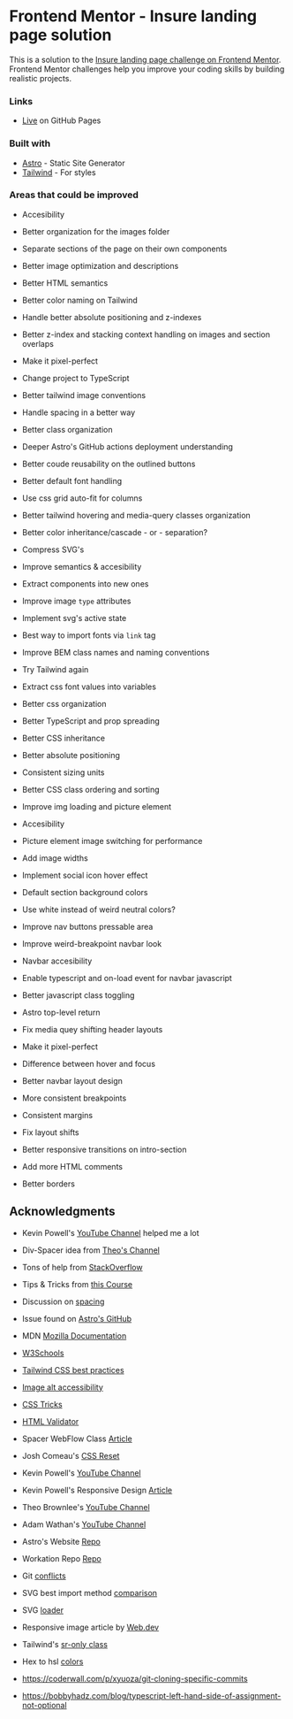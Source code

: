# Frontend Mentor - Insure landing page solution

This is a solution to the [Insure landing page challenge on Frontend Mentor](https://www.frontendmentor.io/challenges/insure-landing-page-uTU68JV8). Frontend Mentor challenges help you improve your coding skills by building realistic projects.

### Links

- [Live](https://pedroalonsoms.github.io/insure-landing-page/) on GitHub Pages

### Built with

- [Astro](https://astro.build/) - Static Site Generator
- [Tailwind](https://tailwindcss.com/) - For styles

### Areas that could be improved

- Accesibility
- Better organization for the images folder
- Separate sections of the page on their own components
- Better image optimization and descriptions
- Better HTML semantics
- Better color naming on Tailwind
- Handle better absolute positioning and z-indexes
- Better z-index and stacking context handling on images and section overlaps
- Make it pixel-perfect
- Change project to TypeScript
- Better tailwind image conventions
- Handle spacing in a better way
- Better class organization
- Deeper Astro's GitHub actions deployment understanding
- Better coude reusability on the outlined buttons
- Better default font handling
- Use css grid auto-fit for columns
- Better tailwind hovering and media-query classes organization
- Better color inheritance/cascade - or - separation?

- Compress SVG's
- Improve semantics & accesibility
- Extract components into new ones
- Improve image `type` attributes
- Implement svg's active state
- Best way to import fonts via `link` tag
- Improve BEM class names and naming conventions
- Try Tailwind again
- Extract css font values into variables
- Better css organization
- Better TypeScript and prop spreading
- Better CSS inheritance
- Better absolute positioning
- Consistent sizing units
- Better CSS class ordering and sorting
- Improve img loading and picture element
- Accesibility
- Picture element image switching for performance
- Add image widths
- Implement social icon hover effect
- Default section background colors
- Use white instead of weird neutral colors?
- Improve nav buttons pressable area
- Improve weird-breakpoint navbar look
- Navbar accesibility
- Enable typescript and on-load event for navbar javascript
- Better javascript class toggling
- Astro top-level return
- Fix media quey shifting header layouts
- Make it pixel-perfect
- Difference between hover and focus
- Better navbar layout design
- More consistent breakpoints
- Consistent margins
- Fix layout shifts
- Better responsive transitions on intro-section
- Add more HTML comments
- Better borders

## Acknowledgments

- Kevin Powell's [YouTube Channel](https://www.youtube.com/@KevinPowell) helped me a lot
- Div-Spacer idea from [Theo's Channel](https://www.youtube.com/@t3dotgg)
- Tons of help from [StackOverflow](https://stackoverflow.com/)
- Tips & Tricks from [this Course](https://www.youtube.com/watch?v=0aTRN9CSCY0&list=PL7CcGwsqRpSO3J4YU6BkWqjU0XcVSaPXl)
- Discussion on [spacing](https://stackoverflow.com/questions/5183731/is-using-div-spacers-a-bad-practice)
- Issue found on [Astro's GitHub](https://github.com/withastro/astro/issues/4029)
- MDN [Mozilla Documentation](https://developer.mozilla.org/)
- [W3Schools](https://www.w3schools.com/)
- [Tailwind CSS best practices](https://gist.github.com/sandren/0f22e116f01611beab2b1195ab731b63)
- [Image alt accessibility](https://www.w3.org/WAI/tutorials/images/decorative/)
- [CSS Tricks](https://css-tricks.com/)
- [HTML Validator](https://validator.w3.org/#validate_by_input)
- Spacer WebFlow Class [Article](https://webflow.com/blog/html-spacer)

- Josh Comeau's [CSS Reset](https://www.joshwcomeau.com/css/custom-css-reset/)
- Kevin Powell's [YouTube Channel](https://www.youtube.com/@KevinPowell)
- Kevin Powell's Responsive Design [Article](https://www.freecodecamp.org/news/taking-the-right-approach-to-responsive-web-design/)
- Theo Brownlee's [YouTube Channel](https://www.youtube.com/@t3dotgg)
- Adam Wathan's [YouTube Channel](https://www.youtube.com/@AdamWathan)
- Astro's Website [Repo](https://github.com/withastro/astro.build)
- Workation Repo [Repo](https://github.com/adamwathan/workcation)
- Git [conflicts](https://devconnected.com/how-to-undo-last-git-commit/)
- SVG best import method [comparison](https://css-tricks.com/using-svg/)
- SVG [loader](https://css-tricks.com/svg-loader-a-different-way-to-work-with-external-svg/)
- Responsive image article by [Web.dev](https://web.dev/learn/design/picture-element/)
- Tailwind's [sr-only class](https://tailwindcss.com/docs/screen-readers)
- Hex to hsl [colors](https://htmlcolors.com/hex-to-hsl)
- https://coderwall.com/p/xyuoza/git-cloning-specific-commits
- https://bobbyhadz.com/blog/typescript-left-hand-side-of-assignment-not-optional
